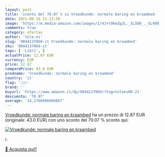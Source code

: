 ```yaml
---
layout: post
title: 'sconto del 70.07 % su Vroedkunde: normale baring en kraambed  '
date: 2021-08-16 21:13:50
image: 'https://m.media-amazon.com/images/I/41+t9kmZgJL._SL500_._SL400_.jpg'
comments: true
category: ofertas
author: 'tole.es'
slug: '9044137069-it Vroedkunde: normale baring en kraambed'
sku: '9044137069-it'
tags: [ 'Libri', ]
actualPrice: 12.87 EUR
currency: EUR
price: 12.87
comparePrice: 43.0 EUR
prodname: 'Vroedkunde: normale baring en kraambed'
country: 'it'
flag: '🇮🇹'
brand: ''
buyurl: 'https://www.amazon.it/dp/9044137069/?tag=tolees00-21'
descuento: '70.07'
average: '14.2766666666667'
---
```


[Vroedkunde: normale baring en kraambed](https://www.amazon.it/dp/9044137069/?tag=tolees00-21) ha un prezzo di 12.87 EUR (originale: 43.0 EUR) con uno sconto del 70.07 % sconto qui:

[![Vroedkunde: normale baring en kraambed](https://m.media-amazon.com/images/I/41+t9kmZgJL._SL500_._SL400_.jpg)](https://www.amazon.it/dp/9044137069/?tag=tolees00-21)

ℹ️:


[🛒 Acquista qui!!](https://www.amazon.it/dp/9044137069/?tag=tolees00-21)
